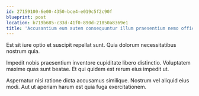```yaml
---
id: 27159100-6e00-4350-bce4-e019c5f2c90f
blueprint: post
location: b719b685-c33d-41f0-890d-21850a8369e1
title: 'Accusantium eum autem consequuntur illum praesentium nemo officiis eum.'
---
```

Est sit iure optio et suscipit repellat sunt. Quia dolorum necessitatibus nostrum quia.

Impedit nobis praesentium inventore cupiditate libero distinctio. Voluptatem maxime quas sunt beatae. Et qui quidem est rerum eius impedit ut.

Aspernatur nisi ratione dicta accusamus similique. Nostrum vel aliquid eius modi. Aut ut aperiam harum est quia fuga exercitationem.
